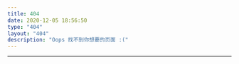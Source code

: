 ```yaml
---
title: 404
date: 2020-12-05 18:56:50
type: "404"
layout: "404"
description: "Oops 找不到你想要的页面 :("
---
```

---
